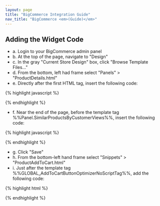 ```yaml
---
layout: page
title: "BigCommerce Integration Guide"
nav_title: "BigCommerce <em>(Guide)</em>"
---
```


Adding the Widget Code
----------------------

* a. Login to your BigCommerce admin panel
* b. At the top of the page, navigate to "Design"
* c. In the gray "Current Store Design" box, click "Browse Template Files..."
* d. From the bottom, left had frame select "Panels" > "ProductDetails.html"
* e. Directly after the first HTML </script> tag, insert the following code:

{% highlight javascript %}
<!-- Begin PriceWaiter Code -->
<script type="text/javascript"> //<! [CDATA[
var strPrice = "%%GLOBAL_ProductPrice%%";
var PriceWaiterOptions = {
 apiKey: 'YOUR API KEY', // REPLACE "YOUR API KEY" YOUR STORE'S PW API KEY
 product: {
 sku: '%%GLOBAL_SKU%%',
 name: '%%GLOBAL_ProductName%%',
 price: parseFloat(strPrice.replace(/[$,]+/g, "")),
 image: ThumbURLs[0]
 },
 button: {
 size: 'sm' // SEE ONLINE DOCUMENTATION FOR WIDGET OPTIONS TO CHANGE BUTTON DEFAULT STYLE
 },
 onLoad: function() {
 PriceWaiter.originalOpen = PriceWaiter.open;
 PriceWaiter.open = function() {
 //required options
 var attributesValidated = $('#productDetailsAddToCartForm').validate().form();
 if(!attributesValidated) {
 return false;
 }
 //send all options to pricewaiter
 var requiredElements = $('#productDetailsAddToCartForm').validate().currentElements;
 for(var i=0; i < requiredElements.length; i++) {
 var radioSet = document.getElementsByName(requiredElements[i].name);
 for(var j=0; j < radioSet.length; j++) {
 if(radioSet[j].checked) {
 var parentRow = $(radioSet[j]).parents('div.productAttributeRow');
 var name = parentRow.find('span.name').html().trim().replace(/[:]/, "");
 var value = $(radioSet[j]).next().html();
 PriceWaiter.setProductOption(name, value);
 break;
 }
 }
 }
 //grab quantity before opening PW lightbox
 var qty = $('#qty_');
 if(qty.length) {
 var basePrice = parseFloat($('em.ProductPrice').html().replace(/[$,]+/g, "").trim());
 PriceWaiter.setPrice(basePrice);
 var qtyNum = parseFloat(qty.val());
 PriceWaiter.setQuantity(qtyNum);
 }
 // actually open pricewaiter window
 PriceWaiter.originalOpen();
 }
 }
};
//]]></script>
<!-- End PriceWaiter Code -->
{% endhighlight %}

* f. Near the end of the page, before the template tag %%Panel.SimilarProductsByCustomerViews%%,
insert the following code:

{% highlight javascript %}
<!-- Begin PriceWaiter Code -->
<script type="text/javascript">//<! [CDATA[
(function() {
 if(document.getElementById('no_pricewaiter')) {
 return false;
 } else {
 var pw = document.createElement('script');
 pw.type = 'text/javascript';
 pw.src = "https://widget.pricewaiter.com/nyp/script/widget.js";
 pw.async = true;
 var s = document.getElementsByTagName('script')[0];
 s.parentNode.insertBefore(pw, s);
 }
})();
//]]></script>
<!-- End PriceWaiter Code -->
{% endhighlight %}

* g. Click "Save"
* h. From the bottom-left hand frame select "Snippets" > "ProductAddToCart.html"
* i. Just after the template tag %%GLOBAL_AddToCartButtonOptimizerNoScriptTag%%, add the following
code:

{% highlight html %}
<!-- Begin PriceWaiter Widget Button -->
<div>
 <span id="pricewaiter"></span>
</div>
<!-- End PriceWaiter Widget Button -->
{% endhighlight %}
